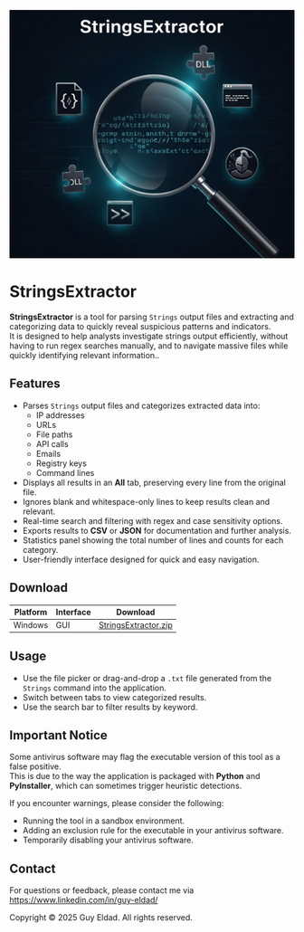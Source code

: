 <p align="center">
  <img src="StringsExtractor.jpg" alt="StringsExtractor Banner" width="700">
</p>

# StringsExtractor

**StringsExtractor** is a tool for parsing `Strings` output files and extracting and categorizing data to quickly reveal suspicious patterns and indicators.  
It is designed to help analysts investigate strings output efficiently, without having to run regex searches manually, and to navigate massive files while quickly identifying relevant information..  

## Features
- Parses `Strings` output files and categorizes extracted data into:
  - IP addresses
  - URLs
  - File paths
  - API calls
  - Emails
  - Registry keys
  - Command lines
- Displays all results in an **All** tab, preserving every line from the original file.
- Ignores blank and whitespace-only lines to keep results clean and relevant.
- Real-time search and filtering with regex and case sensitivity options.
- Exports results to **CSV** or **JSON** for documentation and further analysis.
- Statistics panel showing the total number of lines and counts for each category.
- User-friendly interface designed for quick and easy navigation.

## Download

| Platform | Interface | Download |
|----------|-----------|----------|
| Windows  | GUI       | [StringsExtractor.zip](./StringsExtractor.zip) |

## Usage
- Use the file picker or drag-and-drop a `.txt` file generated from the `Strings` command into the application.  
- Switch between tabs to view categorized results.  
- Use the search bar to filter results by keyword.

## Important Notice

Some antivirus software may flag the executable version of this tool as a false positive.  
This is due to the way the application is packaged with **Python** and **PyInstaller**, which can sometimes trigger heuristic detections.

If you encounter warnings, please consider the following:

- Running the tool in a sandbox environment.
- Adding an exclusion rule for the executable in your antivirus software.
- Temporarily disabling your antivirus software.

## Contact

For questions or feedback, please contact me via https://www.linkedin.com/in/guy-eldad/


Copyright
© 2025 Guy Eldad. All rights reserved.
